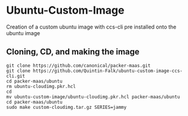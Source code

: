 # Ubuntu-Custom-Image
Creation of a custom ubuntu image with ccs-cli pre installed onto the ubuntu image

<h2>Cloning, CD, and making the image</h2>

    git clone https://github.com/canonical/packer-maas.git
    git clone https://github.com/Quintin-Falk/ubuntu-custom-image-ccs-cli.git
    cd packer-maas/ubuntu
    rm ubuntu-cloudimg.pkr.hcl
    cd
    mv ubuntu-custom-image/ubuntu-cloudimg.pkr.hcl packer-maas/ubuntu
    cd packer-maas/ubuntu
    sudo make custom-cloudimg.tar.gz SERIES=jammy
